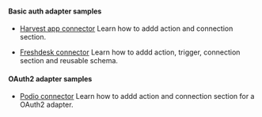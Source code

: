 #### Basic auth adapter samples
- [Harvest app connector](https://github.com/workato/adapter_sdk/blob/master/basic_auth/harvest_connector.rb)
  Learn how to addd action and connection section.

- [Freshdesk connector](https://github.com/workato/adapter_sdk/blob/master/basic_auth/freshdesk_connector.rb)
  Learn how to addd action, trigger, connection section and reusable schema.

#### OAuth2 adapter samples
- [Podio connector](https://github.com/workato/adapter_sdk/blob/master/oauth2/podio_connector.rb)
  Learn how to addd action and connection section for a OAuth2 adapter.
